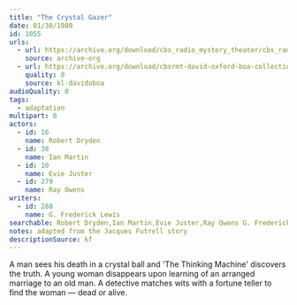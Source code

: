 ```yaml
---
title: "The Crystal Gazer"
date: 01/30/1980
id: 1055
urls: 
  - url: https://archive.org/download/cbs_radio_mystery_theater/cbs_radio_mystery_theater-1051-1100.zip/cbs_radio_mystery_theater-1051-1100%2Fcbsrmt_1055_the_crystal_gazer.mp3
    source: archive-org
  - url: https://archive.org/download/cbsrmt-david-oxford-boa-collection/CBSRMT-800130-1055-repeated-800515-The-Crystal-Gazer-(128-44)_KQV-{BoA}.mp3
    quality: 0
    source: kl-davidoboa
audioQuality: 0
tags: 
  - adaptation
multipart: 0
actors:  
  - id: 16
    name: Robert Dryden  
  - id: 38
    name: Ian Martin  
  - id: 10
    name: Evie Juster  
  - id: 279
    name: Ray Owens
writers:  
  - id: 288
    name: G. Frederick Lewis
searchable: Robert Dryden,Ian Martin,Evie Juster,Ray Owens G. Frederick Lewis
notes: adapted from the Jacques Futrell story
descriptionSource: kf
---
```

A man sees his death in a crystal ball and 'The Thinking Machine' discovers the truth. A young woman disappears upon learning of an arranged marriage to an old man. A detective matches wits with a fortune teller to find the woman — dead or alive.